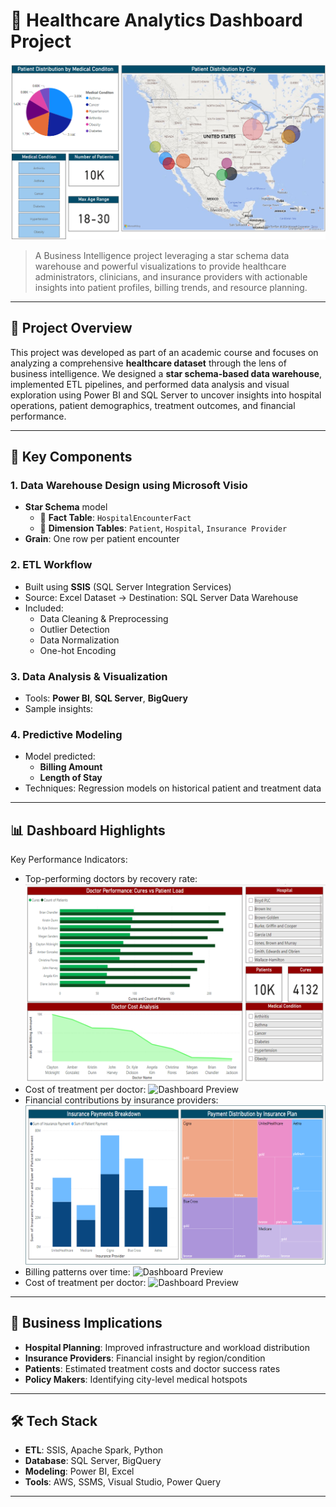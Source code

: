 # 🏥 Healthcare Analytics Dashboard Project

![Dashboard Preview](https://github.com/SoumyaShahh/Healthcare-Analysis/blob/main/screenshots/Dashboard%201.png)

> A Business Intelligence project leveraging a star schema data warehouse and powerful visualizations to provide healthcare administrators, clinicians, and insurance providers with actionable insights into patient profiles, billing trends, and resource planning.

---

## 📌 Project Overview

This project was developed as part of an academic course and focuses on analyzing a comprehensive **healthcare dataset** through the lens of business intelligence. We designed a **star schema-based data warehouse**, implemented ETL pipelines, and performed data analysis and visual exploration using Power BI and SQL Server to uncover insights into hospital operations, patient demographics, treatment outcomes, and financial performance.

---

## 🧩 Key Components

### 1. Data Warehouse Design using **Microsoft Visio**
- **Star Schema** model
  - 🧮 **Fact Table**: `HospitalEncounterFact`
  - 🧩 **Dimension Tables**: `Patient`, `Hospital`, `Insurance Provider`
- **Grain**: One row per patient encounter

### 2. ETL Workflow
- Built using **SSIS** (SQL Server Integration Services)
- Source: Excel Dataset → Destination: SQL Server Data Warehouse
- Included:
  - Data Cleaning & Preprocessing
  - Outlier Detection
  - Data Normalization
  - One-hot Encoding

### 3. Data Analysis & Visualization
- Tools: **Power BI**, **SQL Server**, **BigQuery**
- Sample insights:
  

### 4. Predictive Modeling
- Model predicted:
  - **Billing Amount**
  - **Length of Stay**
- Techniques: Regression models on historical patient and treatment data

---

## 📊 Dashboard Highlights

Key Performance Indicators:
  - Top-performing doctors by recovery rate:
    ![Dashboard Preview](https://github.com/SoumyaShahh/Healthcare-Analysis/blob/main/screenshots/Dashboard%202.png)
  - Cost of treatment per doctor:
    ![Dashboard Preview]()
  - Financial contributions by insurance providers:
    ![Dashboard Preview](https://github.com/SoumyaShahh/Healthcare-Analysis/blob/main/screenshots/Dashboard%205.png)
  - Billing patterns over time:
    ![Dashboard Preview]()
  - Cost of treatment per doctor:
    ![Dashboard Preview]()

---

## 🧠 Business Implications

- **Hospital Planning**: Improved infrastructure and workload distribution
- **Insurance Providers**: Financial insight by region/condition
- **Patients**: Estimated treatment costs and doctor success rates
- **Policy Makers**: Identifying city-level medical hotspots

---

## 🛠 Tech Stack

- **ETL**: SSIS, Apache Spark, Python
- **Database**: SQL Server, BigQuery
- **Modeling**: Power BI, Excel
- **Tools**: AWS, SSMS, Visual Studio, Power Query

---

```
